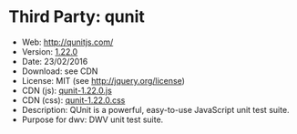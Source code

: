 Third Party: qunit
===================

* Web: http://qunitjs.com/
* Version: [1.22.0](https://github.com/jquery/qunit/releases/tag/1.22.0)
* Date: 23/02/2016
* Download: see CDN
* License: MIT (see http://jquery.org/license)
* CDN (js): [qunit-1.22.0.js](http://code.jquery.com/qunit/qunit-1.22.0.js)
* CDN (css): [qunit-1.22.0.css](http://code.jquery.com/qunit/qunit-1.22.0.css)
* Description: QUnit is a powerful, easy-to-use JavaScript unit test suite.
* Purpose for dwv: DWV unit test suite.
